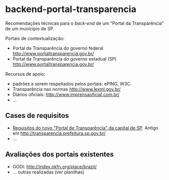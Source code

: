 # backend-portal-transparencia
Recomendações técnicas para o *back-end* de um "Portal da Transparência" de um município de SP.

Portais de contextualização:
* Portal da Transparência do governo federal http://www.portaltransparencia.gov.br/
* Portal da Transparência do governo estadual (SP) http://www.portaltransparencia.gov.br/

Recursos de apoio:
* padrões a serem respeitados pelos portais: ePING, W3C.
* Transparência nas normas http://www.lexml.gov.br/
* Diários oficiais: http://www.imprensaoficial.com.br/
* ...

## Cases de requisitos
* [Requisitos do novo "Portal de Transparência" da capital de SP](docs/caseReqs-saoPaulo.md). Antigo em http://transparencia.prefeitura.sp.gov.br/
* ...

## Avaliações dos portais existentes
* GODI: http://index.okfn.org/place/brazil/
* ... outras realizadas (ver planilhas)
 


